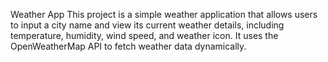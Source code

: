 Weather App
This project is a simple weather application that allows users to input a city name and view its current weather details,
including temperature, humidity, wind speed, and weather icon. 
It uses the OpenWeatherMap API to fetch weather data dynamically.
